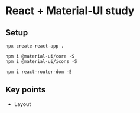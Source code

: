 # React + Material-UI study



## Setup
```
npx create-react-app .

npm i @material-ui/core -S
npm i @material-ui/icons -S

npm i react-router-dom -S
```


## Key points
- Layout